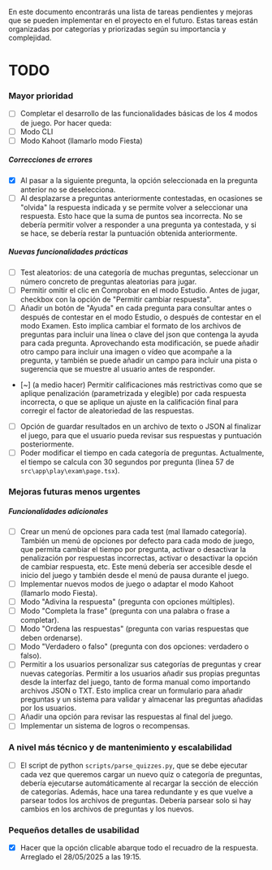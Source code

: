 En este documento encontrarás una lista de tareas pendientes y mejoras que se pueden implementar en el proyecto en el futuro. Estas tareas están organizadas por categorías y priorizadas según su importancia y complejidad.

# TODO

### Mayor prioridad

- [ ] Completar el desarrollo de las funcionalidades básicas de los 4 modos de juego. Por hacer queda:
- [ ] Modo CLI
- [ ] Modo Kahoot (llamarlo modo Fiesta)

##### Correcciones de errores

- [x] Al pasar a la siguiente pregunta, la opción seleccionada en la pregunta anterior no se deselecciona.
- [ ] Al desplazarse a preguntas anteriormente contestadas, en ocasiones se "olvida" la respuesta indicada y se permite volver a seleccionar una respuesta. Esto hace que la suma de puntos sea incorrecta. No se debería permitir volver a responder a una pregunta ya contestada, y si se hace, se debería restar la puntuación obtenida anteriormente.

##### Nuevas funcionalidades prácticas

- [ ] Test aleatorios: de una categoría de muchas preguntas, seleccionar un número concreto de preguntas aleatorias para jugar.
- [ ] Permitir omitir el clic en Comprobar en el modo Estudio. Antes de jugar, checkbox con la opción de "Permitir cambiar respuesta".
- [ ] Añadir un botón de "Ayuda" en cada pregunta para consultar antes o después de contestar en el modo Estudio, o después de contestar en el modo Examen. Esto implica cambiar el formato de los archivos de preguntas para incluir una línea o clave del json que contenga la ayuda para cada pregunta. Aprovechando esta modificación, se puede añadir otro campo para incluir una imagen o vídeo que acompañe a la pregunta, y también se puede añadir un campo para incluir una pista o sugerencia que se muestre al usuario antes de responder.
- [~] (a medio hacer) Permitir calificaciones más restrictivas como que se aplique penalización (parametrizada y elegible) por cada respuesta incorrecta, o que se aplique un ajuste en la calificación final para corregir el factor de aleatoriedad de las respuestas.
- [ ] Opción de guardar resultados en un archivo de texto o JSON al finalizar el juego, para que el usuario pueda revisar sus respuestas y puntuación posteriormente.
- [ ] Poder modificar el tiempo en cada categoría de preguntas. Actualmente, el tiempo se calcula con 30 segundos por pregunta (línea 57 de `src\app\play\exam\page.tsx`).

### Mejoras futuras menos urgentes

##### Funcionalidades adicionales

- [ ] Crear un menú de opciones para cada test (mal llamado categoría). También un menú de opciones por defecto para cada modo de juego, que permita cambiar el tiempo por pregunta, activar o desactivar la penalización por respuestas incorrectas, activar o desactivar la opción de cambiar respuesta, etc. Este menú debería ser accesible desde el inicio del juego y también desde el menú de pausa durante el juego.
- [ ] Implementar nuevos modos de juego o adaptar el modo Kahoot (llamarlo modo Fiesta).
- [ ] Modo "Adivina la respuesta" (pregunta con opciones múltiples).
- [ ] Modo "Completa la frase" (pregunta con una palabra o frase a completar).
- [ ] Modo "Ordena las respuestas" (pregunta con varias respuestas que deben ordenarse).
- [ ] Modo "Verdadero o falso" (pregunta con dos opciones: verdadero o falso).
- [ ] Permitir a los usuarios personalizar sus categorías de preguntas y crear nuevas categorías. Permitir a los usuarios añadir sus propias preguntas desde la interfaz del juego, tanto de forma manual como importando archivos JSON o TXT. Esto implica crear un formulario para añadir preguntas y un sistema para validar y almacenar las preguntas añadidas por los usuarios.
- [ ] Añadir una opción para revisar las respuestas al final del juego.
- [ ] Implementar un sistema de logros o recompensas.

### A nivel más técnico y de mantenimiento y escalabilidad
- [ ] El script de python `scripts/parse_quizzes.py`, que se debe ejecutar cada vez que queremos cargar un nuevo quiz o categoría de preguntas, debería ejecutarse automáticamente al recargar la sección de elección de categorías. Además, hace una tarea redundante y es que vuelve a parsear todos los archivos de preguntas. Debería parsear solo si hay cambios en los archivos de preguntas y los nuevos.

### Pequeños detalles de usabilidad
- [x] Hacer que la opción clicable abarque todo el recuadro de la respuesta. Arreglado el 28/05/2025 a las 19:15.